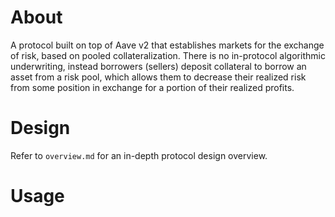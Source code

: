 # About 
A protocol built on top of Aave v2 that establishes markets for the exchange of risk, based on pooled collateralization. There is no in-protocol algorithmic underwriting, instead borrowers (sellers) deposit collateral to borrow an asset from a risk pool, which allows them to decrease their realized risk from some position in exchange for a portion of their realized profits. 

# Design
Refer to `overview.md` for an in-depth protocol design overview. 

# Usage

